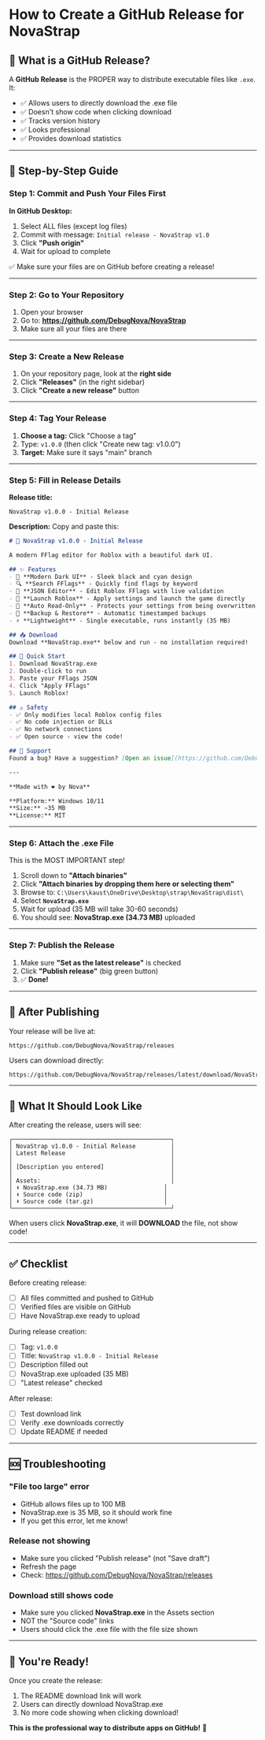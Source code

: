 # How to Create a GitHub Release for NovaStrap

## 🎯 What is a GitHub Release?

A **GitHub Release** is the PROPER way to distribute executable files like `.exe`. It:
- ✅ Allows users to directly download the .exe file
- ✅ Doesn't show code when clicking download
- ✅ Tracks version history
- ✅ Looks professional
- ✅ Provides download statistics

---

## 📝 Step-by-Step Guide

### Step 1: Commit and Push Your Files First

**In GitHub Desktop:**
1. Select ALL files (except log files)
2. Commit with message: `Initial release - NovaStrap v1.0`
3. Click **"Push origin"**
4. Wait for upload to complete

✅ Make sure your files are on GitHub before creating a release!

---

### Step 2: Go to Your Repository

1. Open your browser
2. Go to: **https://github.com/DebugNova/NovaStrap**
3. Make sure all your files are there

---

### Step 3: Create a New Release

1. On your repository page, look at the **right side**
2. Click **"Releases"** (in the right sidebar)
3. Click **"Create a new release"** button

---

### Step 4: Tag Your Release

1. **Choose a tag:** Click "Choose a tag"
2. Type: `v1.0.0` (then click "Create new tag: v1.0.0")
3. **Target:** Make sure it says "main" branch

---

### Step 5: Fill in Release Details

**Release title:**
```
NovaStrap v1.0.0 - Initial Release
```

**Description:** Copy and paste this:
```markdown
# 🎉 NovaStrap v1.0.0 - Initial Release

A modern FFlag editor for Roblox with a beautiful dark UI.

## ✨ Features
- 🎨 **Modern Dark UI** - Sleek black and cyan design
- 🔍 **Search FFlags** - Quickly find flags by keyword
- 📝 **JSON Editor** - Edit Roblox FFlags with live validation
- 🚀 **Launch Roblox** - Apply settings and launch the game directly
- 🔐 **Auto Read-Only** - Protects your settings from being overwritten
- 💾 **Backup & Restore** - Automatic timestamped backups
- ⚡ **Lightweight** - Single executable, runs instantly (35 MB)

## 📥 Download
Download **NovaStrap.exe** below and run - no installation required!

## 🚀 Quick Start
1. Download NovaStrap.exe
2. Double-click to run
3. Paste your FFlags JSON
4. Click "Apply FFlags"
5. Launch Roblox!

## ⚠️ Safety
- ✅ Only modifies local Roblox config files
- ✅ No code injection or DLLs
- ✅ No network connections
- ✅ Open source - view the code!

## 💬 Support
Found a bug? Have a suggestion? [Open an issue](https://github.com/DebugNova/NovaStrap/issues)!

---

**Made with ❤️ by Nova**

**Platform:** Windows 10/11  
**Size:** ~35 MB  
**License:** MIT
```

---

### Step 6: Attach the .exe File

This is the MOST IMPORTANT step!

1. Scroll down to **"Attach binaries"**
2. Click **"Attach binaries by dropping them here or selecting them"**
3. Browse to: `C:\Users\kaust\OneDrive\Desktop\strap\NovaStrap\dist\`
4. Select **`NovaStrap.exe`**
5. Wait for upload (35 MB will take 30-60 seconds)
6. You should see: **NovaStrap.exe (34.73 MB)** uploaded

---

### Step 7: Publish the Release

1. Make sure **"Set as the latest release"** is checked
2. Click **"Publish release"** (big green button)
3. ✅ **Done!**

---

## 🎉 After Publishing

Your release will be live at:
```
https://github.com/DebugNova/NovaStrap/releases
```

Users can download directly:
```
https://github.com/DebugNova/NovaStrap/releases/latest/download/NovaStrap.exe
```

---

## 📸 What It Should Look Like

After creating the release, users will see:

```
┌─────────────────────────────────────────────┐
│ NovaStrap v1.0.0 - Initial Release          │
│ Latest Release                              │
│                                             │
│ [Description you entered]                   │
│                                             │
│ Assets:                                     │
│ ⬇️ NovaStrap.exe (34.73 MB)                │
│ ⬇️ Source code (zip)                       │
│ ⬇️ Source code (tar.gz)                    │
└─────────────────────────────────────────────┘
```

When users click **NovaStrap.exe**, it will **DOWNLOAD** the file, not show code!

---

## ✅ Checklist

Before creating release:
- [ ] All files committed and pushed to GitHub
- [ ] Verified files are visible on GitHub
- [ ] Have NovaStrap.exe ready to upload

During release creation:
- [ ] Tag: `v1.0.0`
- [ ] Title: `NovaStrap v1.0.0 - Initial Release`
- [ ] Description filled out
- [ ] NovaStrap.exe uploaded (35 MB)
- [ ] "Latest release" checked

After release:
- [ ] Test download link
- [ ] Verify .exe downloads correctly
- [ ] Update README if needed

---

## 🆘 Troubleshooting

### "File too large" error
- GitHub allows files up to 100 MB
- NovaStrap.exe is 35 MB, so it should work fine
- If you get this error, let me know!

### Release not showing
- Make sure you clicked "Publish release" (not "Save draft")
- Refresh the page
- Check: https://github.com/DebugNova/NovaStrap/releases

### Download still shows code
- Make sure you clicked **NovaStrap.exe** in the Assets section
- NOT the "Source code" links
- Users should click the .exe file with the file size shown

---

## 🚀 You're Ready!

Once you create the release:
1. The README download link will work
2. Users can directly download NovaStrap.exe
3. No more code showing when clicking download!

**This is the professional way to distribute apps on GitHub!** 🎉

